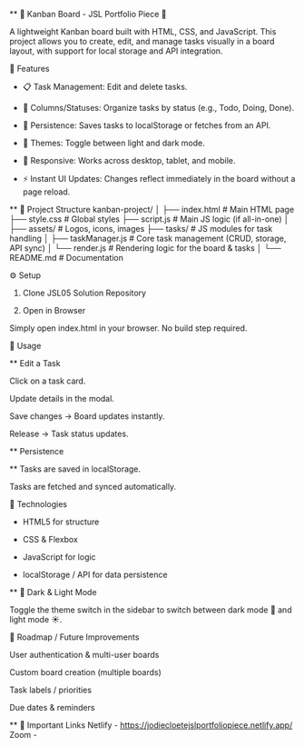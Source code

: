 ** 👑 Kanban Board - JSL Portfolio Piece 👑

A lightweight Kanban board built with HTML, CSS, and JavaScript.
This project allows you to create, edit, and manage tasks visually in a board layout, with support for local storage and API integration.

🚀 Features

* 📋 Task Management: Edit and delete tasks.

* 📂 Columns/Statuses: Organize tasks by status (e.g., Todo, Doing, Done).

* 💾 Persistence: Saves tasks to localStorage or fetches from an API.

* 🎨 Themes: Toggle between light and dark mode.

* 📱 Responsive: Works across desktop, tablet, and mobile.

* ⚡ Instant UI Updates: Changes reflect immediately in the board without a page reload.

** 📂 Project Structure
kanban-project/
│
├── index.html        # Main HTML page
├── style.css         # Global styles
├── script.js         # Main JS logic (if all-in-one)
│
├── assets/           # Logos, icons, images
├── tasks/            # JS modules for task handling
│   ├── taskManager.js  # Core task management (CRUD, storage, API sync)
│   └── render.js       # Rendering logic for the board & tasks
│
└── README.md         # Documentation

⚙️ Setup
1. Clone JSL05 Solution Repository

2. Open in Browser

Simply open index.html in your browser.
No build step required.

📝 Usage

** Edit a Task

Click on a task card.

Update details in the modal.

Save changes → Board updates instantly.

Release → Task status updates.

** Persistence

** Tasks are saved in localStorage.

Tasks are fetched and synced automatically.

🔧 Technologies

* HTML5 for structure

* CSS & Flexbox 

* JavaScript for logic

* localStorage / API for data persistence

** 🌙 Dark & Light Mode

Toggle the theme switch in the sidebar to switch between dark mode 🌙 and light mode ☀️.

📌 Roadmap / Future Improvements

 User authentication & multi-user boards

 Custom board creation (multiple boards)

 Task labels / priorities

 Due dates & reminders

** 🤝 Important Links 
Netlify - https://jodiecloetejslportfoliopiece.netlify.app/
Zoom -

